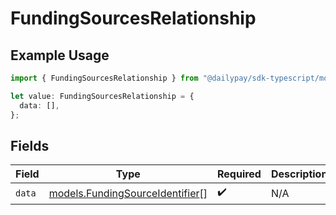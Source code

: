 # FundingSourcesRelationship

## Example Usage

```typescript
import { FundingSourcesRelationship } from "@dailypay/sdk-typescript/models";

let value: FundingSourcesRelationship = {
  data: [],
};
```

## Fields

| Field                                                                    | Type                                                                     | Required                                                                 | Description                                                              |
| ------------------------------------------------------------------------ | ------------------------------------------------------------------------ | ------------------------------------------------------------------------ | ------------------------------------------------------------------------ |
| `data`                                                                   | [models.FundingSourceIdentifier](../models/fundingsourceidentifier.md)[] | :heavy_check_mark:                                                       | N/A                                                                      |
